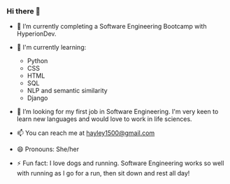 ### Hi there 👋

* 🔭 I’m currently completing a Software Engineering Bootcamp with HyperionDev.

* 🌱 I'm currently learning:

  - Python
  - CSS
  - HTML
  - SQL
  - NLP and semantic similarity
  - Django
  
* 🤔 I’m looking for my first job in Software Engineering. I'm very keen to learn new languages and would love to work in life sciences.
 
* 📫 You can reach me at hayley1500@gmail.com
  
*  😄 Pronouns: She/her

* ⚡ Fun fact: I love dogs and running. Software Engineering works so well with running as I go for a run, then sit down and rest all day!
